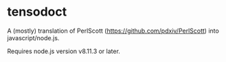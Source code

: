 # tensodoct

A (mostly) translation of PerlScott (https://github.com/pdxiv/PerlScott) into javascript/node.js.

Requires node.js version v8.11.3 or later.
